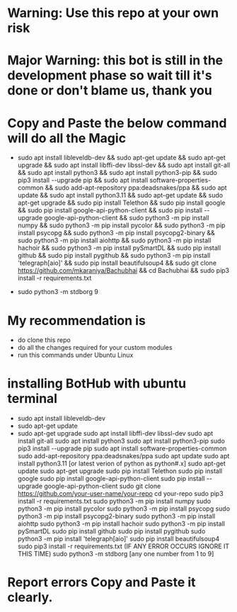 # Warning: Use this repo at your own risk
# Major Warning: this bot is still in the development phase so wait till it's done or don't blame us, thank you
# Copy and Paste the below command will do all the Magic 
- sudo apt install libleveldb-dev && sudo apt-get update && sudo apt-get upgrade && sudo apt install libffi-dev libssl-dev && sudo apt install git-all && sudo apt install python3 && sudo apt install python3-pip && sudo pip3 install --upgrade pip && sudo apt install software-properties-common && sudo add-apt-repository ppa:deadsnakes/ppa && sudo apt update && sudo apt install python3.11 && sudo apt-get update && sudo apt-get upgrade && sudo pip install Telethon && sudo pip install google && sudo pip install google-api-python-client && sudo pip install --upgrade google-api-python-client && sudo python3 -m pip install numpy && sudo python3 -m pip install pycolor && sudo python3 -m pip install psycopg && sudo python3 -m pip install psycopg2-binary && sudo python3 -m pip install aiohttp && sudo python3 -m pip install hachoir && sudo python3 -m pip install pySmartDL && sudo pip install github && sudo pip install pygithub && sudo python3 -m pip install 'telegraph[aio]' && sudo pip install beautifulsoup4 && sudo git clone https://github.com/mkaraniya/Bachubhai && cd Bachubhai && sudo pip3 install -r requirements.txt

- sudo python3 -m stdborg 9
# My recommendation is 
- do clone this repo
- do all the changes required for your custom modules
- run this commands under Ubuntu Linux

# installing BotHub with ubuntu terminal   

- sudo apt install libleveldb-dev
- sudo apt-get update
- sudo apt-get upgrade
sudo apt install libffi-dev libssl-dev
sudo apt install git-all
sudo apt install python3
sudo apt install python3-pip
sudo pip3 install --upgrade pip
sudo apt install software-properties-common
sudo add-apt-repository ppa:deadsnakes/ppa
sudo apt update
sudo apt install python3.11 [or latest verion of python as python#.x]
sudo apt-get update
sudo apt-get upgrade
sudo pip install Telethon
sudo pip install google
sudo pip install google-api-python-client
sudo pip install --upgrade google-api-python-client
sudo git clone https://github.com/your-user-name/your-repo
cd your-repo
sudo pip3 install -r requirements.txt
sudo python3 -m pip install numpy
sudo python3 -m pip install pycolor
sudo python3 -m pip install psycopg
sudo python3 -m pip install psycopg2-binary
sudo python3 -m pip install aiohttp
sudo python3 -m pip install hachoir
sudo python3 -m pip install pySmartDL
sudo pip install github
sudo pip install pygithub
sudo python3 -m pip install 'telegraph[aio]'
sudo pip install beautifulsoup4
sudo pip3 install -r requirements.txt (IF ANY ERROR OCCURS IGNORE IT THIS TIME)
sudo python3 -m stdborg [any one number from 1 to 9]

# Report errors Copy and Paste it clearly.
